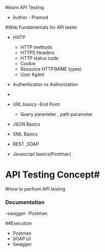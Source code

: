 #learn API Testing
- Author - Pramod

#Web Fundamentals for API tester


- HHTP
  - HTTP methods
  - HTTPS Headers
  - HTTP status code
  - Cookie
  - Resource HTTP(MIME types)
  - User Agent

- Authenticaton vs Authorization
- 
- URL basics
  -End Point
  - Query parameter , path parameter

- JSON Basics
- XML Basics
- REST ,SOAP
- Javascript basics(Postman)



# API Testing Concept# 
#How to perfrom API testing
### Documentation 
 -swagger
 -Postman


##Execution
- Postman
- SOAP UI
- Swagger

